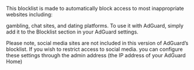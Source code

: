 This blocklist is made to automatically block access to most inappropriate websites including:

gambling, chat sites, and dating platforms. To use it with AdGuard, simply add it to the Blocklist section in your AdGuard settings.

Please note, social media sites are not included in this version of AdGuard’s blocklist. If you wish to restrict access to social media.
you can configure these settings through the admin address (the IP address of your AdGuard Home)
